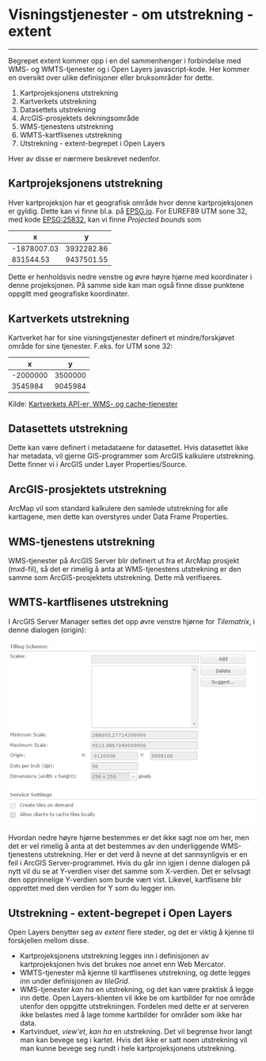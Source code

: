 # Visningstjenester - om utstrekning - extent

---

Begrepet extent kommer opp i en del sammenhenger i forbindelse med WMS- og WMTS-tjenester og i Open Layers javascript-kode. Her kommer en oversikt over ulike definisjoner eller bruksområder for dette.

1. Kartprojeksjonens utstrekning
1. Kartverkets utstrekning
1. Datasettets utstrekning
1. ArcGIS-prosjektets dekningsområde
1. WMS-tjenestens utstrekning
1. WMTS-kartflisenes utstrekning
1. Utstrekning - extent-begrepet i Open Layers

Hver av disse er nærmere beskrevet nedenfor.

## Kartprojeksjonens utstrekning

Hver kartprojeksjon har et geografisk område hvor denne kartprojeksjonen er gyldig. Dette kan vi finne bl.a. på [EPSG.io](http://epsg.io). For EUREF89 UTM sone 32, med kode [EPSG:25832](http://epsg.io/25832), kan vi finne *Projected bounds* som

x |y
--|--
-1878007.03| 3932282.86
831544.53| 9437501.55

Dette er henholdsvis nedre venstre og øvre høyre hjørne med koordinater i denne projeksjonen. På samme side kan man også finne disse punktene oppgitt med geografiske koordinater.

## Kartverkets utstrekning

Kartverket har for sine visningstjenester definert et mindre/forskjøvet område for sine tjenester. F.eks. for UTM sone 32:

x |y
--|--
-2000000 |3500000
3545984	|9045984

Kilde: [Kartverkets API-er, WMS- og cache-tjenester](http://www.kartverket.no/data/api-og-wms/)

## Datasettets utstrekning

Dette kan være definert i metadataene for datasettet. Hvis datasettet ikke har metadata, vil gjerne GIS-programmer som ArcGIS kalkulere utstrekning. Dette finner vi i ArcGIS under Layer Properties/Source.

## ArcGIS-prosjektets utstrekning

ArcMap vil som standard kalkulere den samlede utstrekning for alle kartlagene, men dette kan overstyres under Data Frame Properties.

## WMS-tjenestens utstrekning

WMS-tjenester på ArcGIS Server blir definert ut fra et ArcMap prosjekt (mxd-fil), så det er rimelig å anta at WMS-tjenestens utstrekning er den samme som ArcGIS-prosjektets utstrekning. Dette må verifiseres.

## WMTS-kartflisenes utstrekning

I ArcGIS Server Manager settes det opp øvre venstre hjørne for *Tilematrix*, i denne dialogen (origin):

![tilingscheme](../images/arcgis/tilingscheme.png)

Hvordan nedre høyre hjørne bestemmes er det ikke sagt noe om her, men det er vel rimelig å anta at det bestemmes av den underliggende WMS-tjenestens utstrekning. Her er det verd å nevne at det sannsynligvis er en feil i ArcGIS Server-programmet. Hvis du går inn igjen i denne dialogen på nytt vil du se at Y-verdien viser det samme som X-verdien. Det er selvsagt den opprinnelige Y-verdien som burde vært vist. Likevel, kartflisene blir opprettet med den verdien for Y som du legger inn.

## Utstrekning - extent-begrepet i Open Layers

Open Layers benytter seg av *extent* flere steder, og det er viktig å kjenne til forskjellen mellom disse.

- Kartprojeksjonens utstrekning legges inn i definisjonen av kartprojeksjonen hvis det brukes noe annet enn Web Mercator.
- WMTS-tjenester må kjenne til kartflisenes utstrekning, og dette legges inn under definisjonen av *tileGrid*.
- WMS-tjenester *kan ha* en utstrekning, og det kan være praktisk å legge inn dette. Open Layers-klienten vil ikke be om kartbilder for noe område utenfor den oppgitte utstrekningen. Fordelen med dette er at serveren ikke belastes med å lage tomme kartbilder for områder som ikke har data.
- Kartvinduet, *view'et*, *kan ha* en utstrekning. Det vil begrense hvor langt man kan bevege seg i kartet. Hvis det ikke er satt noen utstrekning vil man kunne bevege seg rundt i hele kartprojeksjonens utstrekning.
